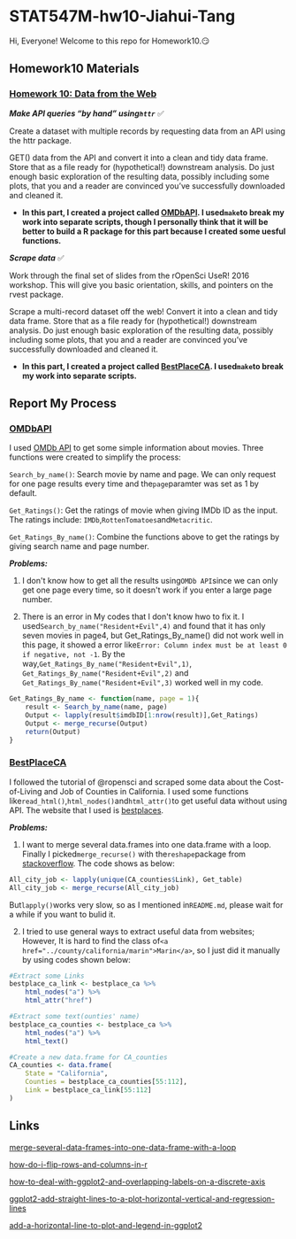 
# STAT547M-hw10-Jiahui-Tang

Hi, Everyone! Welcome to this repo for Homework10.:smirk:

## Homework10 Materials

### [Homework 10: Data from the Web](http://stat545.com/hw10_data-from-web.html)

***Make API queries “by hand” using`httr`*** :white_check_mark:

Create a dataset with multiple records by requesting data from an API using the httr package.

GET() data from the API and convert it into a clean and tidy data frame. Store that as a file ready for (hypothetical!) downstream analysis. Do just enough basic exploration of the resulting data, possibly including some plots, that you and a reader are convinced you’ve successfully downloaded and cleaned it.

+ **In this part, I created a project called [OMDbAPI](https://github.com/Tangjiahui26/OMDbAPI). I used`make`to break my work into separate scripts, though I personally think that it will be better to build a R package for this part because I created some uesful functions.**

***Scrape data*** :white_check_mark:

Work through the final set of slides from the rOpenSci UseR! 2016 workshop. This will give you basic orientation, skills, and pointers on the rvest package.

Scrape a multi-record dataset off the web! Convert it into a clean and tidy data frame. Store that as a file ready for (hypothetical!) downstream analysis. Do just enough basic exploration of the resulting data, possibly including some plots, that you and a reader are convinced you’ve successfully downloaded and cleaned it.

+ **In this part, I created a project called [BestPlaceCA](https://github.com/Tangjiahui26/BestPlaceCA). I used`make`to break my work into separate scripts.**

## Report My Process

### [OMDbAPI](https://github.com/Tangjiahui26/OMDbAPI)

I used [OMDb API](http://www.omdbapi.com) to get some simple information about movies. Three functions were created to simplify the process:

`Search_by_name()`: Search movie by name and page. We can only request for one page results every time and the`page`paramter was set as 1 by default.

`Get_Ratings()`: Get the ratings of movie when giving IMDb ID as the input. The ratings include: `IMDb`,`RottenTomatoes`and`Metacritic`.

`Get_Ratings_By_name()`: Combine the functions above to get the ratings by giving search name and page number.

***Problems:***

1. I don't know how to get all the results using`OMDb API`since we can only get one page every time, so it doesn't work if you enter a large page number.

2. There is an error in My codes that I don't know hwo to fix it. I used`Search_by_name("Resident+Evil",4)` and found that it has only seven movies in page4, but Get_Ratings_By_name() did not work well in this page, it showed a error like`Error: Column index must be at least 0 if negative, not -1`. By the way,`Get_Ratings_By_name("Resident+Evil",1)`, `Get_Ratings_By_name("Resident+Evil",2)` and `Get_Ratings_By_name("Resident+Evil",3)` worked well in my code.

```R
Get_Ratings_By_name <- function(name, page = 1){
    result <- Search_by_name(name, page)
    Output <- lapply(result$imdbID[1:nrow(result)],Get_Ratings)
    Output <- merge_recurse(Output)
    return(Output)
}
```

### [BestPlaceCA](https://github.com/Tangjiahui26/BestPlaceCA)

I followed the tutorial of @ropensci and scraped some data about the Cost-of-Living and Job of Counties in California. I used some functions like`read_html()`,`html_nodes()`and`html_attr()`to get useful data without using API. The website that I used is [bestplaces](https://www.bestplaces.net).

***Problems:***

1. I want to merge several data.frames into one data.frame with a loop. Finally I picked`merge_recurse()` with the`reshape`package from [stackoverflow](https://stackoverflow.com/questions/2209258/merge-several-data-frames-into-one-data-frame-with-a-loop/2209371). The code shows as below:

```R
All_city_job <- lapply(unique(CA_counties$Link), Get_table)
All_city_job <- merge_recurse(All_city_job)
```
But`lapply()`works very slow, so as I mentioned in`README.md`, please wait for a while if you want to bulid it.

2. I tried to use general ways to extract useful data from websites; However, It is hard to find the class of`<a href="../county/california/marin">Marin</a>`, so I just did it manually by using codes shown below:

```R
#Extract some Links 
bestplace_ca_link <- bestplace_ca %>% 
    html_nodes("a") %>% 
    html_attr("href")

#Extract some text(ounties' name) 
bestplace_ca_counties <- bestplace_ca %>% 
    html_nodes("a") %>% 
    html_text()

#Create a new data.frame for CA_counties
CA_counties <- data.frame(
    State = "California",
    Counties = bestplace_ca_counties[55:112],
    Link = bestplace_ca_link[55:112]
)
```

## Links

[merge-several-data-frames-into-one-data-frame-with-a-loop](https://stackoverflow.com/questions/2209258/merge-several-data-frames-into-one-data-frame-with-a-loop/2209371)

[how-do-i-flip-rows-and-columns-in-r](https://stackoverflow.com/questions/33643181/how-do-i-flip-rows-and-columns-in-r)

[how-to-deal-with-ggplot2-and-overlapping-labels-on-a-discrete-axis](https://stackoverflow.com/questions/30598347/how-to-deal-with-ggplot2-and-overlapping-labels-on-a-discrete-axis)

[ggplot2-add-straight-lines-to-a-plot-horizontal-vertical-and-regression-lines](http://www.sthda.com/english/wiki/ggplot2-add-straight-lines-to-a-plot-horizontal-vertical-and-regression-lines)

[add-a-horizontal-line-to-plot-and-legend-in-ggplot2](https://stackoverflow.com/questions/13254441/add-a-horizontal-line-to-plot-and-legend-in-ggplot2)
